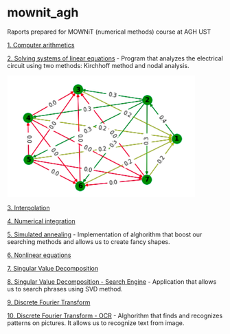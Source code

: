 # mownit_agh
Raports prepared for MOWNiT (numerical methods) course at AGH UST

[1. Computer arithmetics](https://github.com/peep-hole/mownit-agh/tree/main/lab1)

[2. Solving systems of linear equations](https://github.com/peep-hole/mownit-agh/tree/main/lab2) - Program that analyzes the electrical circuit using two methods: Kirchhoff method and nodal analysis.

![circuit](https://github.com/peep-hole/mownit-agh/blob/main/lab2/circuit.png)

[3. Interpolation](https://github.com/peep-hole/mownit-agh/tree/main/lab3)


[4. Numerical integration](https://github.com/peep-hole/mownit-agh/tree/main/lab4)

[5. Simulated annealing](https://github.com/peep-hole/mownit-agh/tree/main/lab5) - Implementation of alghorithm that boost our searching methods and allows us to create fancy shapes.

[6. Nonlinear equations](https://github.com/peep-hole/mownit-agh/tree/main/lab6)

[7. Singular Value Decomposition](https://github.com/peep-hole/mownit-agh/tree/main/lab7)

[8. Singular Value Decomposition - Search Engine](https://github.com/peep-hole/mownit-agh/tree/main/lab8) - Application that allows us to search phrases using SVD method.

[9. Discrete Fourier Transform](https://github.com/peep-hole/mownit-agh/tree/main/lab9)


[10. Discrete Fourier Transform - OCR](https://github.com/peep-hole/mownit-agh/tree/main/lab10) - Alghorithm that finds and recognizes patterns on pictures. It allows us to recognize text from image. 
